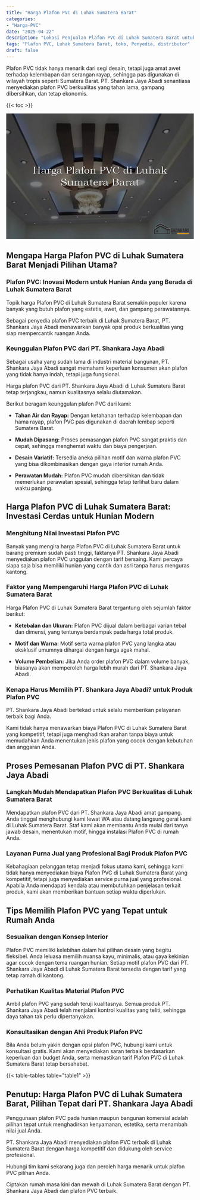 ```yaml
---
title: "Harga Plafon PVC di Luhak Sumatera Barat"
categories: 
- "Harga-PVC"
date: "2025-04-22"
description: "Lokasi Penjualan Plafon PVC di Luhak Sumatera Barat untuk hunian, kantor, serta gerai. Panel unggulan, pilihan motif, warna menarik, beserta servis instalasi dikerjakan oleh tenaga ahli berpengalaman dan garansi resmi!|Jasa penyediaan Plafon PVC di Luhak Sumatera Barat bagi keperluan rumah, perkantoran, atau gerai, dengan panel berkualitas dan penempatan oleh teknisi profesional serta kepastian resmi.|Alternatif Plafon PVC di Luhak Sumatera Barat yang terbukti untuk hunian, perkantoran, dan toko, dengan panel unggulan dan penempatan ditangani oleh tenaga ahli ahli dan jaminan resmi.|Distribusi Plafon PVC di Luhak Sumatera Barat bagi rumah, perkantoran, dan gerai, beserta panel terbaik dan penempatan dikerjakan oleh teknisi ahli, disertai dengan kepastian resmi.}"
tags: "Plafon PVC, Luhak Sumatera Barat, toko, Penyedia, distributor"
draft: false
---
```


Plafon PVC tidak hanya menarik dari segi desain, tetapi juga amat awet terhadap kelembapan dan serangan rayap, sehingga pas digunakan di wilayah tropis seperti Sumatera Barat. PT. Shankara Jaya Abadi senantiasa menyediakan plafon PVC berkualitas yang tahan lama, gampang dibersihkan, dan tetap ekonomis.

{{< toc >}}

![Harga Plafon PVC di Luhak Sumatera Barat](/images/Harga-PVC/Harga-Plafon-PVC-di-Luhak-Sumatera-Barat.png)


## Mengapa Harga Plafon PVC di Luhak Sumatera Barat Menjadi Pilihan Utama?

### Plafon PVC: Inovasi Modern untuk Hunian Anda yang Berada di Luhak Sumatera Barat

Topik harga Plafon PVC di Luhak Sumatera Barat semakin populer karena banyak yang butuh plafon yang estetis, awet, dan gampang perawatannya.

Sebagai penyedia plafon PVC terbaik di Luhak Sumatera Barat, PT. Shankara Jaya Abadi menawarkan banyak opsi produk berkualitas yang siap mempercantik ruangan Anda.

### Keunggulan Plafon PVC dari PT. Shankara Jaya Abadi

Sebagai usaha yang sudah lama di industri material bangunan, PT. Shankara Jaya Abadi sangat memahami keperluan konsumen akan plafon yang tidak hanya indah, tetapi juga fungsional.

Harga plafon PVC dari PT. Shankara Jaya Abadi di Luhak Sumatera Barat tetap terjangkau, namun kualitasnya selalu diutamakan.

Berikut beragam keunggulan plafon PVC dari kami:

- **Tahan Air dan Rayap:** Dengan ketahanan terhadap kelembapan dan hama rayap, plafon PVC pas digunakan di daerah lembap seperti Sumatera Barat.

- **Mudah Dipasang:** Proses pemasangan plafon PVC sangat praktis dan cepat, sehingga menghemat waktu dan biaya pengerjaan.

- **Desain Variatif:** Tersedia aneka pilihan motif dan warna plafon PVC yang bisa dikombinasikan dengan gaya interior rumah Anda.

- **Perawatan Mudah:** Plafon PVC mudah dibersihkan dan tidak memerlukan perawatan spesial, sehingga tetap terlihat baru dalam waktu panjang.

## Harga Plafon PVC di Luhak Sumatera Barat: Investasi Cerdas untuk Hunian Modern

### Menghitung Nilai Investasi Plafon PVC

Banyak yang mengira harga Plafon PVC di Luhak Sumatera Barat untuk barang premium sudah pasti tinggi, faktanya PT. Shankara Jaya Abadi menyediakan plafon PVC unggulan dengan tarif bersaing. Kami percaya siapa saja bisa memiliki hunian yang cantik dan asri tanpa harus menguras kantong.

### Faktor yang Mempengaruhi Harga Plafon PVC di Luhak Sumatera Barat

Harga Plafon PVC di Luhak Sumatera Barat tergantung oleh sejumlah faktor berikut:

- **Ketebalan dan Ukuran:** Plafon PVC dijual dalam berbagai varian tebal dan dimensi, yang tentunya berdampak pada harga total produk.

- **Motif dan Warna:** Motif serta warna plafon PVC yang langka atau eksklusif umumnya dihargai dengan harga agak mahal.

- **Volume Pembelian:** Jika Anda order plafon PVC dalam volume banyak, biasanya akan memperoleh harga lebih murah dari PT. Shankara Jaya Abadi.

### Kenapa Harus Memilih PT. Shankara Jaya Abadi? untuk Produk Plafon PVC

PT. Shankara Jaya Abadi bertekad untuk selalu memberikan pelayanan terbaik bagi Anda.

Kami tidak hanya menawarkan biaya Plafon PVC di Luhak Sumatera Barat yang kompetitif, tetapi juga menghadirkan arahan tanpa biaya untuk memudahkan Anda menentukan jenis plafon yang cocok dengan kebutuhan dan anggaran Anda.

## Proses Pemesanan Plafon PVC di PT. Shankara Jaya Abadi

### Langkah Mudah Mendapatkan Plafon PVC Berkualitas di Luhak Sumatera Barat

Mendapatkan plafon PVC dari PT. Shankara Jaya Abadi amat gampang. Anda tinggal menghubungi kami lewat WA atau datang langsung gerai kami di Luhak Sumatera Barat. Staf kami akan membantu Anda mulai dari tanya jawab desain, menentukan motif, hingga instalasi Plafon PVC di rumah Anda.

### Layanan Purna Jual yang Profesional Bagi Produk Plafon PVC

Kebahagiaan pelanggan tetap menjadi fokus utama kami, sehingga kami tidak hanya menyediakan biaya Plafon PVC di Luhak Sumatera Barat yang kompetitif, tetapi juga menyediakan service purna jual yang profesional. Apabila Anda mendapati kendala atau membutuhkan penjelasan terkait produk, kami akan memberikan bantuan setiap waktu diperlukan.

## Tips Memilih Plafon PVC yang Tepat untuk Rumah Anda

### Sesuaikan dengan Konsep Interior

Plafon PVC memiliki kelebihan dalam hal pilihan desain yang begitu fleksibel. Anda leluasa memilih nuansa kayu, minimalis, atau gaya kekinian agar cocok dengan tema ruangan hunian. Setiap motif plafon PVC dari PT. Shankara Jaya Abadi di Luhak Sumatera Barat tersedia dengan tarif yang tetap ramah di kantong.

### Perhatikan Kualitas Material Plafon PVC

Ambil plafon PVC yang sudah teruji kualitasnya. Semua produk PT. Shankara Jaya Abadi telah menjalani kontrol kualitas yang teliti, sehingga daya tahan tak perlu dipertanyakan.

### Konsultasikan dengan Ahli Produk Plafon PVC

Bila Anda belum yakin dengan opsi plafon PVC, hubungi kami untuk konsultasi gratis. Kami akan menyediakan saran terbaik berdasarkan keperluan dan budget Anda, serta memastikan tarif Plafon PVC di Luhak Sumatera Barat tetap bersahabat.

{{< table-tables table="table1" >}}

## Penutup: Harga Plafon PVC di Luhak Sumatera Barat, Pilihan Tepat dari PT. Shankara Jaya Abadi

Penggunaan plafon PVC pada hunian maupun bangunan komersial adalah pilihan tepat untuk menghadirkan kenyamanan, estetika, serta menambah nilai jual Anda.

PT. Shankara Jaya Abadi menyediakan plafon PVC terbaik di Luhak Sumatera Barat dengan harga kompetitif dan didukung oleh service profesional.

Hubungi tim kami sekarang juga dan peroleh harga menarik untuk plafon PVC pilihan Anda.

Ciptakan rumah masa kini dan mewah di Luhak Sumatera Barat dengan PT. Shankara Jaya Abadi dan plafon PVC terbaik.